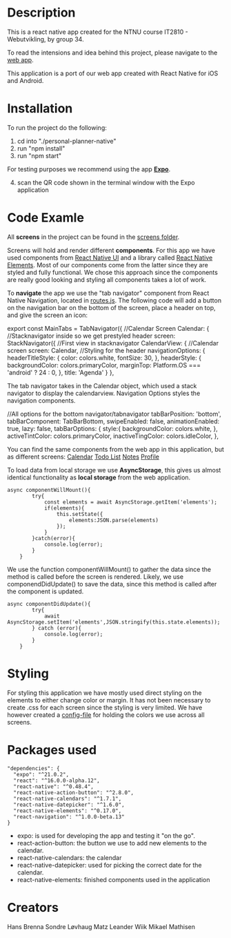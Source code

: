 # Description

This is a react native app created for the NTNU course IT2810 - Webutvikling, by group 34.

To read the intensions and idea behind this project, please navigate to the [web app](../personal-planner/).

This application is a port of our web app created with React Native for iOS and Android.

# Installation

To run the project do the following:
1. cd into "./personal-planner-native"
2. run "npm install"
3. run "npm start"

For testing purposes we recommend using the app [__Expo__](https://expo.io).

4. scan the QR code shown in the terminal window with the Expo application

# Code Examle

All __screens__ in the project can be found in the [screens folder](./screens/). 

Screens will hold and render different __components__. For this app we have used components from [React Native UI](https://facebook.github.io/react-native/docs/native-components-ios.html) and a library called [React Native Elements](https://react-native-training.github.io/react-native-elements/). Most of our components come from the latter since they are styled and fully functional. We chose this approach since the components are really good looking and styling all components takes a lot of work.

To __navigate__ the app we use the "tab navigator" component from React Native Navigation, located in [routes.js](./config/routes.js). The following code will add a button on the navigation bar on the bottom of the screen, place a header on top, and give the screen an icon:

  export const MainTabs = TabNavigator({
      //Calendar Screen
      Calendar: {
          //Stacknavigator inside so we get prestyled header
          screen: StackNavigator({
              //First view in stacknavigator
              CalendarView: {
                  //Calendar screen
                  screen: Calendar,
                  //Styling for the header
                  navigationOptions: {
                      headerTitleStyle: {
                          color: colors.white,
                          fontSize: 30,
                      },
                      headerStyle: {
                          backgroundColor: colors.primaryColor,
                          marginTop: Platform.OS === 'android' ? 24 : 0,
                      },
                      title: 'Agenda'
                  }
              },

The tab navigator takes in the Calendar object, which used a stack navigator to display the calendarview. Navigation Options styles the navigation components.

  //All options for the bottom navigator/tabnavigator
  tabBarPosition: 'bottom',
  tabBarComponent: TabBarBottom,
  swipeEnabled: false,
  animationEnabled: true,
  lazy: false,
  tabBarOptions: {
      style:{
          backgroundColor: colors.white,
      },
      activeTintColor: colors.primaryColor,
      inactiveTingColor: colors.idleColor,
  },

You can find the same components from the web app in this application, but as different screens:
[Calendar](./screens/calendar.js)
[Todo List](./screens/todo-list.js)
[Notes](./screens/notes.js)
[Profile](./screens/profile.js)

To load data from local storage we use __AsyncStorage__, this gives us almost identical functionality as __local storage__ from the web application. 

    async componentWillMount(){
            try{
                const elements = await AsyncStorage.getItem('elements');
                if(elements){
                    this.setState({
                        elements:JSON.parse(elements)
                    });
                }
            }catch(error){
                console.log(error);
            }
        }

We use the function componentWillMount() to gather the data since the method is called before the screen is rendered.
Likely, we use componendDidUpdate() to save the data, since this method is called after the component is updated.

    async componentDidUpdate(){
            try{
                await AsyncStorage.setItem('elements',JSON.stringify(this.state.elements));
            } catch (error){
                console.log(error);
            }
        }

# Styling

For styling this application we have mostly used direct styling on the elements to either change color or margin. It has not been necessary to create .css for each screen since the styling is very limited. We have however created a [config-file](./config/colors.js) for holding the colors we use across all screens.

# Packages used


    "dependencies": {
      "expo": "^21.0.2",
      "react": "^16.0.0-alpha.12",
      "react-native": "^0.48.4",
      "react-native-action-button": "^2.8.0",
      "react-native-calendars": "^1.7.1",
      "react-native-datepicker": "^1.6.0",
      "react-native-elements": "^0.17.0",
      "react-navigation": "^1.0.0-beta.13"
    }

- expo: is used for developing the app and testing it "on the go".
- react-action-button: the button we use to add new elements to the calendar.
- react-native-calendars: the calendar
- react-native-datepicker: used for picking the correct date for the calendar.
- react-native-elements: finished components used in the application

# Creators

Hans Brenna
Sondre Løvhaug
Matz Leander Wiik
Mikael Mathisen